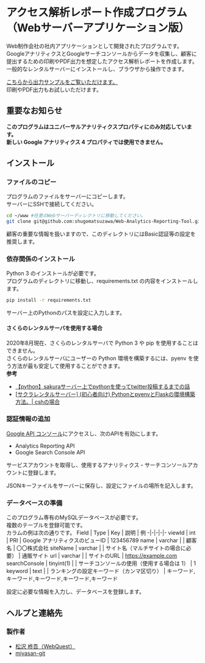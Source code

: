 # アクセス解析レポート作成プログラム（Webサーバーアプリケーション版）
Web制作会社の社内アプリケーションとして開発されたプログラムです。  
GoogleアナリティクスとGoogleサーチコンソールからデータを収集し、顧客に提出するための印刷やPDF出力を想定したアクセス解析レポートを作成します。  
一般的なレンタルサーバーにインストールし、ブラウザから操作できます。

[こちらから出力サンプルをご覧いただけます。](https://shugomatsuzawa.github.io/Web-Analytics-Reporting-Tool-Sample/)  
印刷やPDF出力もお試しいただけます。

## 重要なお知らせ
**このプログラムはユニバーサルアナリティクスプロパティにのみ対応しています。  
新しい Google アナリティクス 4 プロパティでは使用できません。**

## インストール
### ファイルのコピー
プログラムのファイルをサーバーにコピーします。  
サーバーにSSHで接続してください。  
```sh
cd ~/www #任意のWebサーバーディレクトリに移動してください。
git clone git@github.com:shugomatsuzawa/Web-Analytics-Reporting-Tool.git
```
顧客の重要な情報を扱いますので、このディレクトリにはBasic認証等の設定を推奨します。    
### 依存関係のインストール
Python 3 のインストールが必要です。  
プログラムのディレクトリに移動し、requirements.txt の内容をインストールします。
```sh
pip install -r requirements.txt
```

サーバー上のPythonのパスを設定に入力します。

#### さくらのレンタルサーバを使用する場合
2020年8月現在、さくらのレンタルサーバで Python 3 や pip を使用することはできません。  
さくらのレンタルサーバにユーザーの Python 環境を構築するには、pyenv を使う方法が最も安定して使用することができます。  
**参考**
- [【python】sakuraサーバー上でpythonを使ってtwitter投稿するまでの話](https://qiita.com/ninoko1995/items/0fc8ab26178da0fc0ae5)
- [[サクラレンタルサーバー] (初心者向け) PythonとpyenvとFlaskの環境構築方法。| cshの場合](https://qiita.com/peace098beat/items/de9fdadfc4128e99bca6)

### 認証情報の追加
[Google API コンソール](https://console.developers.google.com/apis/)にアクセスし、次のAPIを有効にします。
- Analytics Reporting API
- Google Search Console API

サービスアカウントを取得し、使用するアナリティクス・サーチコンソールアカウントに登録します。

JSONキーファイルをサーバーに保存し、設定にファイルの場所を記入します。

### データベースの準備
このプログラム専有のMySQLデータベースが必要です。  
複数のテーブルを登録可能です。  
カラムの例は次の通りです。
Field | Type | Key | 説明 | 例
-|-|-|-|-
viewId | int | PRI | Google アナリティクスのビューID | 123456789
name | varchar | | 顧客名 | 〇〇株式会社
siteName | varchar | | サイト名（マルチサイトの場合に必要） | 通販サイト
url | varchar | | サイトのURL | https://example.com
searchConsole | tinyint(1) | | サーチコンソールの使用（使用する場合は 1） | 1
keyword | text | | ランキングの設定キーワード（カンマ区切り） | キーワード,キーワード,キーワード,キーワード,キーワード

設定に必要な情報を入力し、データベースを登録します。

## ヘルプと連絡先
### 製作者
- [松沢 柊吾（WebQuest）](https://github.com/shugomatsuzawa)
- [miyasan-git](https://github.com/miyasan-git)